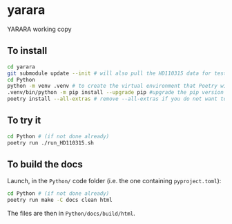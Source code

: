 # yarara
YARARA working copy

## To install

```bash
cd yarara
git submodule update --init # will also pull the HD110315 data for tests
cd Python
python -m venv .venv # to create the virtual environment that Poetry will use
.venv/bin/python -m pip install --upgrade pip #upgrade the pip version to latest one
poetry install --all-extras # remove --all-extras if you do not want to build the docs
```

## To try it

```bash
cd Python # (if not done already)
poetry run ./run_HD110315.sh
```

## To build the docs

Launch, in the `Python/` code folder (i.e. the one containing `pyproject.toml`):

```bash
cd Python # (if not done already)
poetry run make -C docs clean html
```

The files are then in `Python/docs/build/html`.
